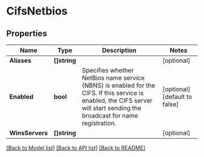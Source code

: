 # CifsNetbios

## Properties

Name | Type | Description | Notes
------------ | ------------- | ------------- | -------------
**Aliases** | **[]string** |  | [optional] 
**Enabled** | **bool** | Specifies whether NetBios name service (NBNS) is enabled for the CIFS. If this service is enabled, the CIFS server will start sending the broadcast for name registration. | [optional] [default to false]
**WinsServers** | **[]string** |  | [optional] 

[[Back to Model list]](../README.md#documentation-for-models) [[Back to API list]](../README.md#documentation-for-api-endpoints) [[Back to README]](../README.md)


